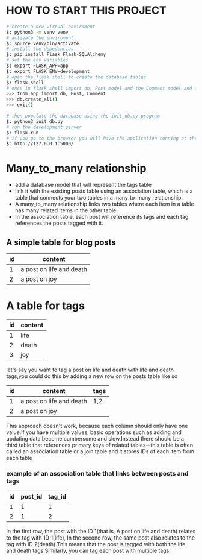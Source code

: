 # HOW TO START THIS PROJECT

```bash
# create a new virtual enviroment
$: python3 -m venv venv
# activate the enviroment
$: source venv/bin/activate
# install the depedencies
$: pip install Flask Flask-SQLAlchemy
# set the env variables
$: export FLASK_APP=app
$: export FLASK_ENV=development
# open the flask shell to create the database tables
$: flask shell
# once in flask shell import db, Post model and the Comment model and create the database tables using db.create_all() function
>>> from app import db, Post, Comment
>>> db.create_all()
>>> exit()

# then populate the database using the init_db.py program
$: python3 init_db.py
# run the development server
$: flask run
# if you go to the browser you will have the application running at the folowing URL:
$: http://127.0.0.1:5000/
```

# Many_to_many relationship
- add a database model that will represent the tags table
- link it with the existing posts table using an association table, which is a table that connects your two tables in a many_to_many relationship.
- A many_to_many relationship links two tables where each item in a table has many related items in the other table.
- In the association table, each post will reference its tags and each tag references the posts tagged with it.
 

 ## A simple table for blog posts
 | id    | content |
 |-------|---------|
 | 1     | a post on life and death|
 | 2     | a post on joy|

 # A table for tags
  | id    | content |
 |-------|---------|
 | 1     | life    |
 | 2     | death   |
 | 3     | joy

 let's say you want to tag a post on life and death with life and death tags,you could do this by adding a new row on the posts table like so

 | id    | content                 |tags                 |
 |-------|-------------------------|---------------------|
 | 1     | a post on life and death|        1,2          |
 | 2     | a post on joy           |                     |

This approach doesn't work, because each column should only have one value.If you have multiple values, basic operations such as adding and updating data become cumbersome and slow,Instead there should be a third table that references primary keys of related tables--this table is often called an association table or a join table and it stores IDs of each item from each table

### example of an association table that links between posts and tags
 | id    | post_id  |tag_id        |
 |-------|----------|--------------|
 | 1     | 1        |          1   |
 | 2     | 1        |          2   |

 In the first row, the post with the ID 1(that is, A post on life and death) relates to the tag with 1D 1(life), In the second row, the same post also relates to the tag with ID 2(death).This means that the post is tagged with both the life and death tags.Similarly, you can tag each post with multiple tags.